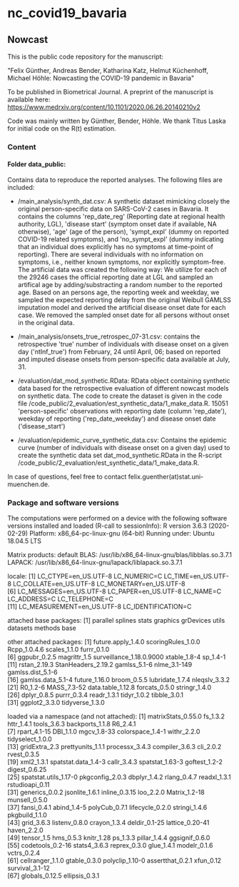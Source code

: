 # nc_covid19_bavaria

## Nowcast
This is the public code repository for the manuscript:

"Felix Günther, Andreas Bender, Katharina Katz, Helmut Küchenhoff, Michael Höhle: Nowcasting the COVID-19 pandemic in Bavaria"

To be published in Biometrical Journal.
A preprint of the manuscript is available here:
https://www.medrxiv.org/content/10.1101/2020.06.26.20140210v2

Code was mainly written by Günther, Bender, Höhle. We thank Titus Laska for initial code on the R(t) estimation.

### Content

#### Folder data_public:
Contains data to reproduce the reported analyses. The following files are included:
  - /main_analysis/synth_dat.csv: A synthetic dataset mimicking closely the original person-specific data on SARS-CoV-2 cases in Bavaria. It contains the columns 'rep_date_reg' (Reporting date at regional health authority, LGL), 'disease start' (symptom onset date if available, NA otherwise), 'age' (age of the person), 'sympt_expl' (dummy on reported COVID-19 related symptoms), and 'no_sympt_expl' (dummy indicating that an individual does explicitly has no symptoms at time-point of reporting). There are several individuals with no information on symptoms, i.e., neither known symptoms, nor explicitly symptom-free. The artificial data was created the following way:
We utilize for each of the 29246 cases the official reporting date at LGL and sampled an artifical age by adding/substracting a random number to the reported age. Based on an persons age, the reporting week and weekday, we sampled the expected reporting delay from the original Weibull GAMLSS imputation model and derived the artificial disease onset date for each case. We removed the sampled onset date for all persons without onset in the original data.

  - /main_analysis/onsets_true_retrospec_07-31.csv: contains the retrospective 'true' number of individuals with disease onset on a given day ('ntInf_true') from February, 24 until April, 06; based on reported and imputed disease onsets from person-specific data available at July, 31.
  
  - /evaluation/dat_mod_synthetic.RData: RData object containing synthetic data based for the retrospective evaluation of different nowcast models on synthetic data. The code to create the dataset is given in the code file /code_public/2_evaluation/est_synthetic_data/1_make_data.R. 15051 'person-specific' observations with reporting date (column 'rep_date'), weekday of reporting ('rep_date_weekday') and disease onset date ('disease_start')
  
  - /evaluation/epidemic_curve_synthetic_data.csv: Contains the epidemic curve (number of individuals with disease onset on a given day) used to create the synthetic data set dat_mod_synthetic.RData in the R-script /code_public/2_evaluation/est_synthetic_data/1_make_data.R.
  
  

In case of questions, feel free to contact felix.guenther(at)stat.uni-muenchen.de.

### Package and software versions

The computations were performed on a device with the following software versions installed and loaded (R-call to sessionInfo):
R version 3.6.3 (2020-02-29)
Platform: x86_64-pc-linux-gnu (64-bit)
Running under: Ubuntu 18.04.5 LTS

Matrix products: default
BLAS:   /usr/lib/x86_64-linux-gnu/blas/libblas.so.3.7.1
LAPACK: /usr/lib/x86_64-linux-gnu/lapack/liblapack.so.3.7.1

locale:
 [1] LC_CTYPE=en_US.UTF-8       LC_NUMERIC=C               LC_TIME=en_US.UTF-8        LC_COLLATE=en_US.UTF-8     LC_MONETARY=en_US.UTF-8   
 [6] LC_MESSAGES=en_US.UTF-8    LC_PAPER=en_US.UTF-8       LC_NAME=C                  LC_ADDRESS=C               LC_TELEPHONE=C            
[11] LC_MEASUREMENT=en_US.UTF-8 LC_IDENTIFICATION=C       

attached base packages:
[1] parallel  splines   stats     graphics  grDevices utils     datasets  methods   base     

other attached packages:
 [1] future.apply_1.4.0       scoringRules_1.0.0       Rcpp_1.0.4.6             scales_1.1.0             furrr_0.1.0             
 [6] ggpubr_0.2.5             magrittr_1.5             surveillance_1.18.0.9000 xtable_1.8-4             sp_1.4-1                
[11] rstan_2.19.3             StanHeaders_2.19.2       gamlss_5.1-6             nlme_3.1-149             gamlss.dist_5.1-6       
[16] gamlss.data_5.1-4        future_1.16.0            broom_0.5.5              lubridate_1.7.4          nleqslv_3.3.2           
[21] R0_1.2-6                 MASS_7.3-52              data.table_1.12.8        forcats_0.5.0            stringr_1.4.0           
[26] dplyr_0.8.5              purrr_0.3.4              readr_1.3.1              tidyr_1.0.2              tibble_3.0.1            
[31] ggplot2_3.3.0            tidyverse_1.3.0         

loaded via a namespace (and not attached):
 [1] matrixStats_0.55.0    fs_1.3.2              httr_1.4.1            tools_3.6.3           backports_1.1.8       R6_2.4.1             
 [7] rpart_4.1-15          DBI_1.1.0             mgcv_1.8-33           colorspace_1.4-1      withr_2.2.0           tidyselect_1.0.0     
[13] gridExtra_2.3         prettyunits_1.1.1     processx_3.4.3        compiler_3.6.3        cli_2.0.2             rvest_0.3.5          
[19] xml2_1.3.1            spatstat.data_1.4-3   callr_3.4.3           spatstat_1.63-3       goftest_1.2-2         digest_0.6.25        
[25] spatstat.utils_1.17-0 pkgconfig_2.0.3       dbplyr_1.4.2          rlang_0.4.7           readxl_1.3.1          rstudioapi_0.11      
[31] generics_0.0.2        jsonlite_1.6.1        inline_0.3.15         loo_2.2.0             Matrix_1.2-18         munsell_0.5.0        
[37] fansi_0.4.1           abind_1.4-5           polyCub_0.7.1         lifecycle_0.2.0       stringi_1.4.6         pkgbuild_1.1.0       
[43] grid_3.6.3            listenv_0.8.0         crayon_1.3.4          deldir_0.1-25         lattice_0.20-41       haven_2.2.0          
[49] tensor_1.5            hms_0.5.3             knitr_1.28            ps_1.3.3              pillar_1.4.4          ggsignif_0.6.0       
[55] codetools_0.2-16      stats4_3.6.3          reprex_0.3.0          glue_1.4.1            modelr_0.1.6          vctrs_0.2.4          
[61] cellranger_1.1.0      gtable_0.3.0          polyclip_1.10-0       assertthat_0.2.1      xfun_0.12             survival_3.1-12      
[67] globals_0.12.5        ellipsis_0.3.1    
